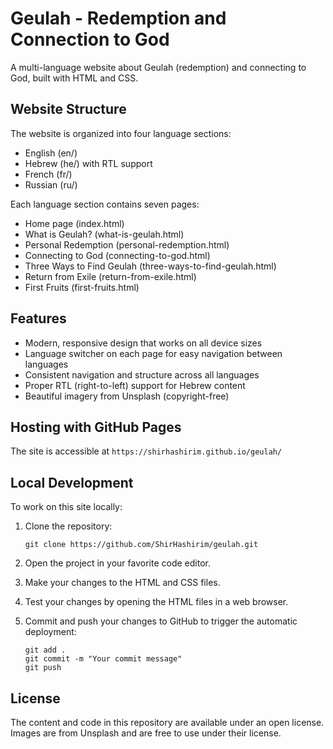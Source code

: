 # Geulah - Redemption and Connection to God

A multi-language website about Geulah (redemption) and connecting to God, built with HTML and CSS.

## Website Structure

The website is organized into four language sections:

- English (en/)
- Hebrew (he/) with RTL support
- French (fr/)
- Russian (ru/)

Each language section contains seven pages:
- Home page (index.html)
- What is Geulah? (what-is-geulah.html)
- Personal Redemption (personal-redemption.html)
- Connecting to God (connecting-to-god.html)
- Three Ways to Find Geulah (three-ways-to-find-geulah.html)
- Return from Exile (return-from-exile.html)
- First Fruits (first-fruits.html)

## Features

- Modern, responsive design that works on all device sizes
- Language switcher on each page for easy navigation between languages
- Consistent navigation and structure across all languages
- Proper RTL (right-to-left) support for Hebrew content
- Beautiful imagery from Unsplash (copyright-free)

## Hosting with GitHub Pages

 The site is accessible at `https://shirhashirim.github.io/geulah/`

## Local Development

To work on this site locally:

1. Clone the repository:
   ```
   git clone https://github.com/ShirHashirim/geulah.git
   ```

2. Open the project in your favorite code editor.

3. Make your changes to the HTML and CSS files.

4. Test your changes by opening the HTML files in a web browser.

5. Commit and push your changes to GitHub to trigger the automatic deployment:
   ```
   git add .
   git commit -m "Your commit message"
   git push
   ```

## License

The content and code in this repository are available under an open license. Images are from Unsplash and are free to use under their license.